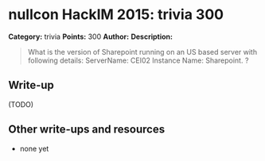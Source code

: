 # nullcon HackIM 2015: trivia 300

**Category:** trivia
**Points:** 300
**Author:**
**Description:**

> What is the version of Sharepoint running on an US based server with following details:
> ServerName: CEI02 
> Instance Name: Sharepoint. ?

## Write-up

(TODO)

## Other write-ups and resources

* none yet
